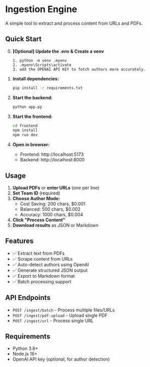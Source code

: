# Ingestion Engine

A simple tool to extract and process content from URLs and PDFs.

## Quick Start
0. **[Optional] Update the .env & Create a venv**
   ```
   1. python -m venv .myenv
   2. .myenv\Scripts\activate
   3. add the OPENAI API KEY to fetch authors more accurately.
   ```
1. **Install dependencies:**
   ```bash
   pip install -r requirements.txt
   ```

2. **Start the backend:**
   ```bash
   python app.py
   ```

3. **Start the frontend:**
   ```bash
   cd frontend
   npm install
   npm run dev
   ```

4. **Open in browser:**
   - Frontend: http://localhost:5173
   - Backend: http://localhost:8000

## Usage

1. **Upload PDFs** or **enter URLs** (one per line)
2. **Set Team ID** (required)
3. **Choose Author Mode:**
   - Cost Saving: 200 chars, $0.001
   - Balanced: 500 chars, $0.002  
   - Accuracy: 1000 chars, $0.004
4. **Click "Process Content"**
5. **Download results** as JSON or Markdown

## Features

- ✅ Extract text from PDFs
- ✅ Scrape content from URLs
- ✅ Auto-detect authors using OpenAI
- ✅ Generate structured JSON output
- ✅ Export to Markdown format
- ✅ Batch processing support

## API Endpoints

- `POST /ingest/batch` - Process multiple files/URLs
- `POST /ingest/pdf-upload` - Upload single PDF
- `POST /ingest/url` - Process single URL

## Requirements

- Python 3.8+
- Node.js 16+
- OpenAI API key (optional, for author detection)
